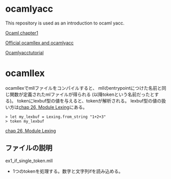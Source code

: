 # ocamlyacc
This repository is used as an introduction to ocaml yacc.


[Ocaml chapter1](https://v2.ocaml.org/manual/coreexamples.html#s%3Astandalone-programs)

[Official ocamllex and ocamlyacc](https://v2.ocaml.org/manual/lexyacc.html)

[Ocamlyacctutorial](https://ohama.github.io/ocaml/ocamlyacc-tutorial/concepts/)

# ocamllex

ocamllexでmllファイルをコンパイルすると、
mllのentrypointにつけた名前と同じ関数が定義されたmlファイルが得られる
(以降tokenという名前だったとする)。
tokenにlexbuf型の値を与えると、tokenが解析される。
lexbuf型の値の扱い方は[chap 26, Module Lexing](https://v2.ocaml.org/api/Lexing.html)にある。
```
> let my_lexbuf = Lexing.from_string "1+2+3"
> token my_lexbuf
```

[chap 26, Module Lexing](https://v2.ocaml.org/api/Lexing.html)

## ファイルの説明

ex1_if_single_token.mll
- 1つのtokenを処理する。数字と文字列ifを読み込める。
